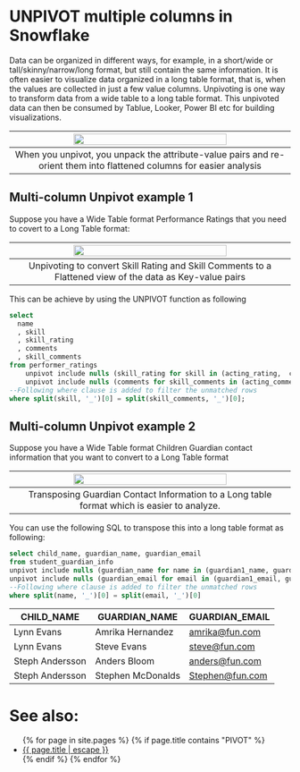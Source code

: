# UNPIVOT multiple columns in Snowflake

Data can be organized in different ways, for example, in a short/wide or tall/skinny/narrow/long format, but still contain the same information. It  is often easier to visualize data organized in a long table format, that is, when the values are collected in just a few value columns. Unpivoting is one way to transform data from a wide table to a long table format. This unpivoted data can then be consumed by Tablue, Looker, Power BI etc for building visualizations.


|<img src="https://github.com/user-attachments/assets/390dec7d-97a4-403a-87cd-9aece7ae1025" width="75%">|
|:--:|
|When you unpivot, you unpack the attribute-value pairs and re-orient them into flattened columns for easier analysis|

## Multi-column Unpivot example 1
Suppose you have a Wide Table format Performance Ratings that you need to covert to a Long Table format:

|<img src="https://github.com/user-attachments/assets/fe058626-62c3-4155-a2aa-288b6c84c798" width="75%">|
|:--:|
|Unpivoting to convert Skill Rating and Skill Comments to a Flattened view of the data as Key-value pairs|

This can be achieve by using the UNPIVOT function as following

```sql
select 
  name
  , skill
  , skill_rating
  , comments
  , skill_comments
from performer_ratings
    unpivot include nulls (skill_rating for skill in (acting_rating,  comedy_rating, musical_performance_rating)) 
    unpivot include nulls (comments for skill_comments in (acting_comments,comedy_comments, musical_performance_comments)) 
--Following where clause is added to filter the unmatched rows
where split(skill, '_')[0] = split(skill_comments, '_')[0];

```

## Multi-column Unpivot example 2

Suppose you have a Wide Table format Children Guardian contact information that you want to convert to a Long Table format

|<img src="https://github.com/user-attachments/assets/632b638b-23f6-4a83-98c6-fce8c7b79967" width="75%">|
|:--:|
|Transposing Guardian Contact Information to a Long table format which is easier to analyze.|

You can use the following SQL to transpose this into a long table format as following:

```sql
select child_name, guardian_name, guardian_email
from student_guardian_info
unpivot include nulls (guardian_name for name in (guardian1_name, guardian2_name))
unpivot include nulls (guardian_email for email in (guardian1_email, guardian2_email))
--Following where clause is added to filter the unmatched rows
where split(name, '_')[0] = split(email, '_')[0]

```


| CHILD_NAME      | GUARDIAN_NAME     | GUARDIAN_EMAIL  |
|-----------------|-------------------|-----------------|
| Lynn Evans      | Amrika Hernandez  | amrika@fun.com  |
| Lynn Evans      | Steve Evans       | steve@fun.com   |
| Steph Andersson | Anders Bloom      | anders@fun.com  |
| Steph Andersson | Stephen McDonalds | Stephen@fun.com |

# See also:
<ul id="recent-articles">
{% for page in site.pages %}
    {% if page.title contains "PIVOT" %}
    <li>
    <a href="{{ page.url | relative_url }}">{{ page.title | escape }}</a>
    </li>
    {% endif %}
{% endfor %}
</ul>


